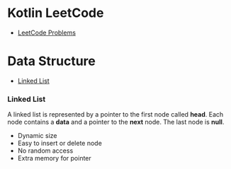 # Kotlin LeetCode

- [LeetCode Problems](https://leetcode.com/problemset/all/)

# Data Structure
- [Linked List](#linked-list)

### Linked List
A linked list is represented by a pointer to the first node called **head**.
Each node contains a **data** and a pointer to the **next** node. 
The last node is **null**.

- Dynamic size
- Easy to insert or delete node
- No random access
- Extra memory for pointer